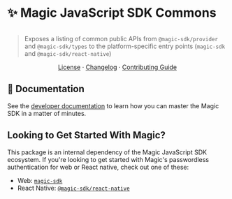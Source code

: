 # ✨ Magic JavaScript SDK Commons

[![<MagicLabs>](https://circleci.com/gh/magiclabs/magic-js.svg?style=shield)](https://circleci.com/gh/magiclabs/magic-js)

> Exposes a listing of common public APIs from `@magic-sdk/provider` and `@magic-sdk/types` to the platform-specific entry points (`magic-sdk` and `@magic-sdk/react-native`)

<p align="center">
  <a href="https://github.com/magiclabs/magic-js/blob/master/packages/@magic-sdk/commons/LICENSE">License</a> ·
  <a href="https://github.com/magiclabs/magic-js/blob/master/packages/@magic-sdk/commons/CHANGELOG.md">Changelog</a> ·
  <a href="https://github.com/magiclabs/magic-js/blob/master/CONTRIBUTING.md">Contributing Guide</a>
</p>

## 📖 Documentation

See the [developer documentation](https://magic.link/docs) to learn how you can master the Magic SDK in a matter of minutes.

## Looking to Get Started With Magic?

This package is an internal dependency of the Magic JavaScript SDK ecosystem. If you're looking to get started with Magic's passwordless authentication for web or React native, check out one of these:

- Web: [`magic-sdk`](https://github.com/magiclabs/magic-js/tree/master/packages/magic-sdk )
- React Native: [`@magic-sdk/react-native`](https://github.com/magiclabs/magic-js/tree/master/packages/@magic-sdk/react-native)
